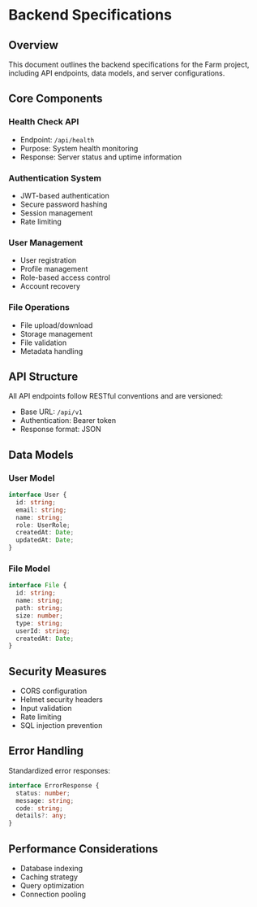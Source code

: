 # Backend Specifications

## Overview

This document outlines the backend specifications for the Farm project, including API endpoints, data models, and server
configurations.

## Core Components

### Health Check API

- Endpoint: `/api/health`
- Purpose: System health monitoring
- Response: Server status and uptime information

### Authentication System

- JWT-based authentication
- Secure password hashing
- Session management
- Rate limiting

### User Management

- User registration
- Profile management
- Role-based access control
- Account recovery

### File Operations

- File upload/download
- Storage management
- File validation
- Metadata handling

## API Structure

All API endpoints follow RESTful conventions and are versioned:

- Base URL: `/api/v1`
- Authentication: Bearer token
- Response format: JSON

## Data Models

### User Model

```typescript
interface User {
  id: string;
  email: string;
  name: string;
  role: UserRole;
  createdAt: Date;
  updatedAt: Date;
}
```

### File Model

```typescript
interface File {
  id: string;
  name: string;
  path: string;
  size: number;
  type: string;
  userId: string;
  createdAt: Date;
}
```

## Security Measures

- CORS configuration
- Helmet security headers
- Input validation
- Rate limiting
- SQL injection prevention

## Error Handling

Standardized error responses:

```typescript
interface ErrorResponse {
  status: number;
  message: string;
  code: string;
  details?: any;
}
```

## Performance Considerations

- Database indexing
- Caching strategy
- Query optimization
- Connection pooling
